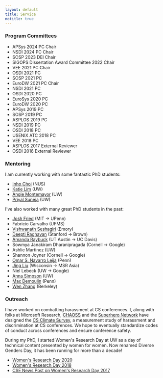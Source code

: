 ```yaml
---
layout: default
title: Service
notitle: true
---
```


### Program Committees

* APSys 2024 PC Chair
* NSDI 2024 PC Chair
* SOSP 2023 DEI Chair
* SIGOPS Dissertation Award Committee 2022 Chair
* VEE 2021 PC Chair
* OSDI 2021 PC
* SOSP 2021 PC
* EuroDW 2021 PC Chair
* NSDI 2021 PC
* OSDI 2020 PC
* EuroSys 2020 PC
* EuroDW 2020 PC
* APSys 2019 PC
* SOSP 2019 PC
* ASPLOS 2019 PC
* NSDI 2019 PC
* OSDI 2018 PC
* USENIX ATC 2018 PC
* VEE 2018 PC
* ASPLOS 2017 External Reviewer
* OSDI 2016 External Reviewer

### Mentoring
I am currently working with some fantastic PhD students:

* [Inho Choi](https://ihchoi12.github.io) (NUS)
* [Katie Lim](https://homes.cs.washington.edu/~katielim/) (UW)
* [Angie Montemayor](angelamontemayor.github.io) (UW)
* [Priyal Suneja](https://priy.al) (UW)

I've also worked with many great PhD students in the past:

* [Josh Fried](https://joshfried.io) (MIT -> UPenn)
* Fabricio Carvalho (UFMS)
* [Vishwanath Seshagiri](https://vishwanath1306.github.io) (Emory)
* [Deepti Raghavan](https://deeptir.me/) (Stanford -> Brown)
* [Amanda Raybuck](https://www.cs.utexas.edu/~ajaustin/) (UT Austin -> UC Davis)
* Sowmya Janakiram Dharanipragada (Cornell -> Google)
* Ashlie Martinez (UW)
* Shannon Joyner (Cornell -> Google)
* [Omar S. Navarro Leija](https://gatowololo.github.io/) (Penn)
* [Jing Liu](https://jingliu.xyz) (Wisconsin -> MSR Asia)
* Niel Lebeck (UW -> Google)
* [Anna Simpson](https://homes.cs.washington.edu/~aksimpso/) (UW)
* [Max Demoulin](http://www.maxdml.com/) (Penn)
* [Wen Zhang](https://people.eecs.berkeley.edu/~zhangwen/) (Berkeley)

### Outreach

I have worked on combatting harassment at CS conferences.  I, along
with folks at Microsoft Research, [CHAOSS](https://chaoss.community)
and the [Superhero
Network](https://github.com/iyzhang/superhero-network) have designed
the [CS Climate Survey](https://www.csclimatesurvey.org), a
measurement study of harassment and discrimination at CS conferences.
We hope to eventually standardize codes of conduct across conferences
and ensure conference safety.

During my PhD, I started Women's Research Day at UW as a day of
technical content presented by women for women. Now renamed Diverse
Genders Day, it has been running for more than a decade!

* [Women's Research Day 2020](http://wrd.cs.washington.edu/)
* [Women's Research Day
  2018](https://www.facebook.com/events/2085124848383890/)
* [CSE News Post on Women's Research Day 2017](https://news.cs.washington.edu/2017/04/01/allen-schools-2017-womens-research-day/)